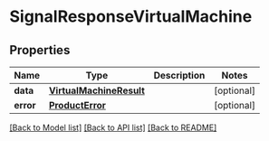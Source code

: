 # SignalResponseVirtualMachine

## Properties
Name | Type | Description | Notes
------------ | ------------- | ------------- | -------------
**data** | [**VirtualMachineResult**](VirtualMachineResult.md) |  | [optional] 
**error** | [**ProductError**](ProductError.md) |  | [optional] 

[[Back to Model list]](../README.md#documentation-for-models) [[Back to API list]](../README.md#documentation-for-api-endpoints) [[Back to README]](../README.md)


